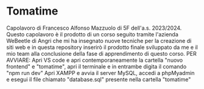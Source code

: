# Tomatime
Capolavoro di Francesco Alfonso Mazzuolo di 5F dell'a.s. 2023/2024. Questo capolavoro è il prodotto di un corso seguito tramite l'azienda WeBeetle di Angri che mi ha insegnato nuove tecniche per la creazione di siti web e in questa repository inserirò il prodotto finale sviluppato da me e il mio team alla conclusione della fase di apprendimento di questo corso.
PER AVVIARE:
Apri VS code e apri contemporaneamente la cartella "nuovo frontend" e "tomatime", apri il terminale e in entrambe digita il comando "npm run dev" 
Apri XAMPP e avvia il server MySQL, accedi a phpMyadmin e esegui il file chiamato "database.sql" presente nella cartella "tomatime"

